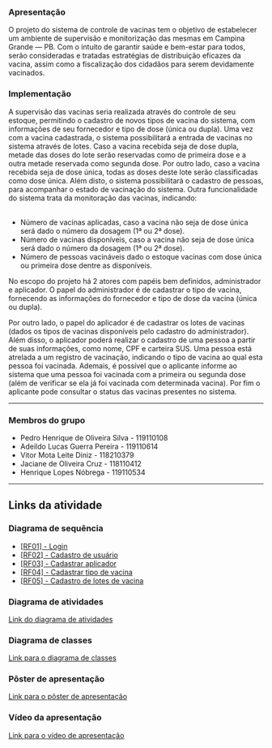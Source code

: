 <h3><b>Apresentação</b></h3>
O projeto do sistema de controle de vacinas tem o objetivo de estabelecer um ambiente de supervisão e monitorização das mesmas em Campina Grande — PB. Com o intuito de garantir saúde e bem-estar para todos, serão consideradas e tratadas estratégias de distribuição eficazes da vacina, assim como a fiscalização dos cidadãos para serem devidamente vacinados.
    
<h3><b>Implementação</b></h3>
A supervisão das vacinas seria realizada através do controle de seu estoque, permitindo o cadastro de novos tipos de vacina do sistema, com informações de seu fornecedor e tipo de dose (única ou dupla). Uma vez com a vacina cadastrada, o sistema possibilitará a entrada de vacinas no sistema através de lotes. Caso a vacina recebida seja de dose dupla, metade das doses do lote serão reservadas como de primeira dose e a outra metade reservada como segunda dose. Por outro lado, caso a vacina recebida seja de dose única, todas as doses deste lote serão classificadas como dose única. Além disto, o sistema possibilitará o cadastro de pessoas, para acompanhar o estado de vacinação do sistema. Outra funcionalidade do sistema trata da monitoração das vacinas, indicando:<br></br>
    
<ul><li>Número de vacinas aplicadas, caso a vacina não seja de dose única será dado o número da dosagem (1ª ou 2ª dose).</li>
<li>Número de vacinas disponíveis, caso a vacina não seja de dose única será dado o número da dosagem (1ª ou 2ª dose).</li>
<li>Número de pessoas vacináveis dado o estoque vacinas com dose única ou primeira dose dentre as disponíveis.</li></ul>
    
No escopo do projeto há 2 atores com papéis bem definidos, administrador e aplicador. O papel do administrador é de cadastrar o tipo de vacina, fornecendo as informações do fornecedor e tipo de  dose da vacina (única ou dupla).
    
Por outro lado, o papel do aplicador é de cadastrar os lotes de vacinas (dados os tipos de vacinas disponíveis pelo cadastro do administrador). Além disso, o aplicador poderá realizar o cadastro de uma pessoa a partir de suas informações, como nome, CPF e carteira SUS. Uma pessoa está atrelada a um registro de vacinação, indicando o tipo de vacina ao qual esta pessoa foi vacinada. Ademais, é possível que o aplicante informe ao sistema que uma pessoa foi vacinada com a primeira ou segunda dose (além de verificar se ela já foi vacinada com determinada vacina). Por  fim o aplicante pode consultar o status das vacinas presentes no sistema.

---
### Membros do grupo 
* Pedro Henrique de Oliveira Silva - 119110108
* Adeildo Lucas Guerra Pereira - 119110614
* Vitor Mota Leite Diniz - 118210379
* Jaciane de Oliveira Cruz - 118110412
* Henrique Lopes Nóbrega - 119110534
---
## Links da atividade

### Diagrama de sequência
* [[RF01] - Login](https://drive.google.com/file/d/1F_GASrO1Re9AKNO_-3hggU83QNv9jCPO/view?usp=sharing)
* [[RF02] - Cadastro de usuário](https://lucid.app/lucidchart/invitations/accept/inv_02fe9c26-1a65-4413-9112-53df40e4de78?viewport_loc=-80%2C234%2C1960%2C779%2C0_0)
* [[RF03] - Cadastrar aplicador]()
* [[RF04] - Cadastrar tipo de vacina](https://drive.google.com/file/d/1R6mdOq9nsFa97wtaVjabVrPPJASd_YFI/view?usp=sharing)
* [[RF05] - Cadastro de lotes de vacina](https://lucid.app/lucidchart/d5e164cf-4610-4208-b457-6a193e076bbd/edit?viewport_loc=-80%2C234%2C1960%2C779%2C0_0&shared=true )

### Diagrama de atividades
[Link do diagrama de atividades](https://lucid.app/lucidchart/invitations/accept/inv_38708c84-4cf5-4afa-8c18-19fb701c0fa9)

### Diagrama de classes
[Link para o diagrama de classes](https://drive.google.com/file/d/1zXoCOS37-ne3jGaX4f6_DTJNKm6Hvp2t/view?usp=sharing)

### Pôster de apresentação
[Link para o pôster de apresentação](https://drive.google.com/file/d/17l5dgXqDDqe0w4h6brBVqEeyKJR3qVvc/view)

### Vídeo da apresentação
[Link para o vídeo de apresentação](https://drive.google.com/file/d/1sujsctgpLDiNCCuoFzdyK_YMZctC6SQ2/view)

